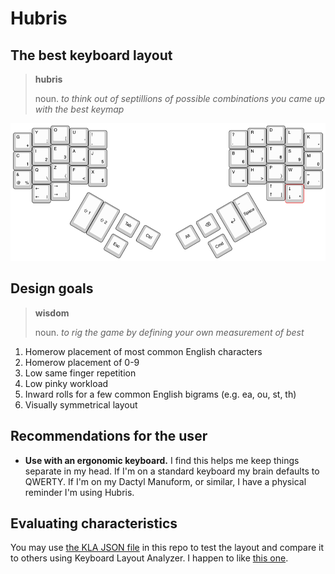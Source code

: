 # Hubris

## The best keyboard layout

> **hubris**
> 
> noun. *to think out of septillions of possible combinations you came up with the best keymap*

![Diagram of Hubris layout on Dactyl Manuform 4x6 keyboard](/hubris-v1-dactyl-manuform-4x6-kle.png)

## Design goals

> **wisdom**
> 
> noun. *to rig the game by defining your own measurement of best*

1. Homerow placement of most common English characters
2. Homerow placement of 0-9
3. Low same finger repetition
4. Low pinky workload
5. Inward rolls for a few common English bigrams (e.g. ea, ou, st, th)
6. Visually symmetrical layout

## Recommendations for the user

* **Use with an ergonomic keyboard.** I find this helps me keep things
    separate in my head. If I'm on a standard keyboard my brain defaults to
    QWERTY. If I'm on my Dactyl Manuform, or similar, I have a physical
    reminder I'm using Hubris.

## Evaluating characteristics

You may use [the KLA JSON file](hubris-v1-kla.json) in this repo to test the
layout and compare it to others using Keyboard Layout Analyzer. I happen to like
[this one](https://klatest.keyboard-design.com).

